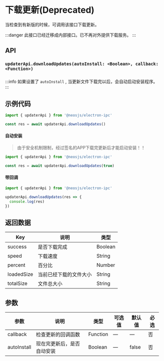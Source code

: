 # 下载更新(Deprecated) <BadgeTip text="异步" type="green"></BadgeTip> <BadgeTip text="弃用" type="danger"></BadgeTip>

当检查到有新版的时候，可调用该接口下载更新。

:::danger
此接口已经迁移成内部接口。已不再对外提供下载服务。
:::

## API
### `updaterApi.downloadUpdates(autoInstall: <Boolean>, callback: <Function>)`
### 

:::info 
如果设置了 `autoInstall` , 当更新文件下载完以后，会自动启动安装程序。
:::

## 示例代码
```js
import { updaterApi } from '@neosjs/electron-ipc'

const res = await updaterApi.downloadUpdates()
```
#### 自动安装
> 由于安全机制限制，经过签名的APP下载完更新后才能启动安装！！
```js
import { updaterApi } from '@neosjs/electron-ipc'

const res = await updaterApi.downloadUpdates(true)
```
#### 带回调
```js
import { updaterApi } from '@neosjs/electron-ipc'

updaterApi.downloadUpdates(res => {
  console.log(res)
})
```

## 返回数据
| Key | 说明    | 类型   |
| ---- | ------- | ------ |
| success | 是否下载完成 | Boolean |
| speed | 下载速度 | String |
| percent | 百分比 | Number |
| loadedSize | 当前已经下载的文件大小 | String |
| totalSize | 文件总大小 | String |

## 参数

| 参数 | 说明    | 类型   | 可选值 | 默认值 |必选 |
| ---- | ------- | ------ | ------ | ------ | ------ |
| callback | 检查更新的回调函数 | Function | —      | —      | 否      |
| autoInstall | 现在完更新后，是否自动安装 | Boolean| —      | false     | 否      |

